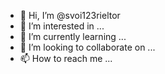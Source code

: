 - 👋 Hi, I’m @svoi123rieltor
- 👀 I’m interested in ...
- 🌱 I’m currently learning ...
- 💞️ I’m looking to collaborate on ...
- 📫 How to reach me ...

<!---
svoi123rieltor/svoi123rieltor is a ✨ special ✨ repository because its `README.md` (this file) appears on your GitHub profile.
You can click the Preview link to take a look at your changes.
--->

